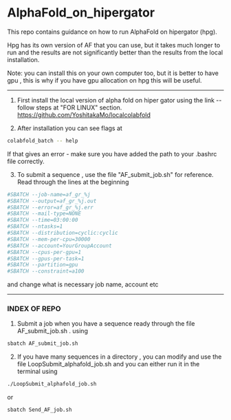 # AlphaFold_on_hipergator 

This repo contains guidance on how to run AlphaFold on hipergator (hpg). 

Hpg has its own version of AF that you can use, but it takes much longer to run and the results are not significantly better than the results from the local installation.

Note: you can install this on your own computer too, but it is better to have gpu , this is why if you have gpu allocation on hpg this will be useful. 

----------

1. First install the local version of alpha fold on hiper gator using the link -- follow steps at "FOR LINUX" section. 
https://github.com/YoshitakaMo/localcolabfold


2. After installation you can see flags at

```bash
colabfold_batch -- help
```

If that gives an error - make sure you have added the path to your .bashrc file correctly. 

3. To submit a sequence , use the file "AF_submit_job.sh" for reference. Read through the lines at the beginning
```bash
#SBATCH --job-name=af_gr_%j
#SBATCH --output=af_gr_%j.out
#SBATCH --error=af_gr_%j.err
#SBATCH --mail-type=NONE
#SBATCH --time=03:00:00
#SBATCH --ntasks=1
#SBATCH --distribution=cyclic:cyclic
#SBATCH --mem-per-cpu=30000
#SBATCH --account=YourGroupAccount
#SBATCH --cpus-per-gpu=1
#SBATCH --gpus-per-task=1
#SBATCH --partition=gpu
#SBATCH --constraint=a100
```

and change what is necessary job name, account etc 

---------------------------

### INDEX OF REPO
1. Submit a job when you have a sequence ready through the file AF_submit_job.sh . 
using 
```bash
sbatch AF_submit_job.sh
```
2. If you have many sequences in a directory , you can modify and use the file LoopSubmit_alphafold_job.sh and you can either run it in the terminal using 
```bash
./LoopSubmit_alphafold_job.sh
```
or 
```bash
sbatch Send_AF_job.sh
```


